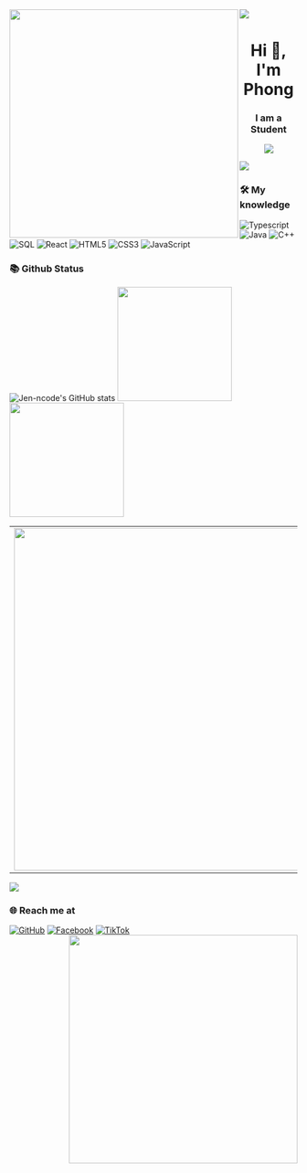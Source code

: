<img src="https://user-images.githubusercontent.com/73097560/115834477-dbab4500-a447-11eb-908a-139a6edaec5c.gif">
<img align="left" width="400" src="https://github.githubassets.com/images/modules/profile/profile-first-repo.svg">

<h1 align="center">Hi 👋, I'm Phong</h1>
<h3 align="center">I am a Student</h3>
<p align="center" color="#36BCF7FF"><img src="https://readme-typing-svg.herokuapp.com?lines=The+memory+is+still+there+,+only+we+leave;The+memory+is+still+there+,+only+we+leave;"></p>


<img src="https://user-images.githubusercontent.com/73097560/115834477-dbab4500-a447-11eb-908a-139a6edaec5c.gif">


### 🛠 My knowledge
![Typescript](https://img.shields.io/badge/Typescript-%2320232a.svg?style=flat-square&logo=react&logoColor=%2361DAFB)
![Java](https://img.shields.io/badge/java-%2320232a.svg?style=flat-square&logo=react&logoColor=%2361DAFB)
![C++](https://img.shields.io/badge/c++-%2320232a.svg?style=flat-square&logo=react&logoColor=%2361DAFB)
![SQL](https://img.shields.io/badge/sql-%2320232a.svg?style=flat-square&logo=react&logoColor=%2361DAFB)
![React](https://img.shields.io/badge/reactJS-%2320232a.svg?style=flat-square&logo=react&logoColor=%2361DAFB)
![HTML5](https://img.shields.io/badge/html5-%23E34F26.svg?style=flat-square&logo=html5&logoColor=white)
![CSS3](https://img.shields.io/badge/css3-%231572B6.svg?style=flat-square&logo=css3&logoColor=white)
![JavaScript](https://img.shields.io/badge/javascript-%23323330.svg?style=flat-square&logo=javascript&logoColor=%23F7DF1E)

### 📚 Github Status
<p>
 <img src="https://github-profile-summary-cards.vercel.app/api/cards/profile-details?username=Jen-ncode&theme=dracula&show=repos" alt="Jen-ncode's GitHub stats" />
 <img  height="200" src="https://github-readme-stats.vercel.app/api/top-langs/?username=Jen-ncode&theme=dracula&show_icons=true" />
 <img height="200" src="https://github-readme-stats.vercel.app/api?username=Jen-ncode&show_icons=true&theme=dracula&include_all_commits=true" />

 </p>
<table>
  <tbody>
    <tr>
      <td>
        <a href="https://github-readme-streak-stats.herokuapp.com/?user=Jen-ncode">
          <img width="600"  src="https://github-readme-streak-stats.herokuapp.com/?user=Jen-ncode&bg_color=30,e96443,904e95&title_color=fff&text_color=fff&theme=radical&hide_border=true">
        </a>
      </td>
    </tr>
  </tbody>
 
  </table>
<img src="https://user-images.githubusercontent.com/73097560/115834477-dbab4500-a447-11eb-908a-139a6edaec5c.gif">

### 🌐️ Reach me at
[![GitHub](https://img.shields.io/badge/github-%23121011.svg?style=for-the-badge&logo=github&logoColor=white)](https://github.com/Jen-ncode)
[![Facebook](https://img.shields.io/badge/Facebook-%231877F2.svg?style=for-the-badge&logo=Facebook&logoColor=white)](https://www.facebook.com/nguyentran.210)
[![TikTok](https://img.shields.io/badge/TikTok-%23000000.svg?style=for-the-badge&logo=TikTok&logoColor=white)]()
<img align="right" width="400" src="https://github.githubassets.com/images/modules/profile/profile-joined-github.svg">





